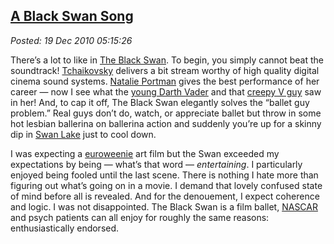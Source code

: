  
[A Black Swan Song](https://bakerjd99.wordpress.com/2010/12/19/a-black-swan-song/)
---------------------------------------------------------------------------------

*Posted: 19 Dec 2010 05:15:26*

There’s a lot to like in [The Black
Swan](https://www.foxsearchlight.com/blackswan/). To begin, you simply
cannot beat the soundtrack!
[Tchaikovsky](https://www.classical.net/music/comp.lst/tchaikovsky.php)
delivers a bit stream worthy of high quality digital cinema sound
systems. [Natalie Portman](https://www.natalieportman.com/) gives the
best performance of her career — now I see what the [young Darth
Vader](https://www.starwars.com/databank/character/anakinskywalker/) and
that [creepy V guy](https://www.rottentomatoes.com/m/v\_for\_vendetta/)
saw in her! And, to cap it off, The Black Swan elegantly solves the
“ballet guy problem.” Real guys don’t do, watch, or appreciate ballet
but throw in some hot lesbian ballerina on ballerina action and suddenly
you’re up for a skinny dip in [Swan
Lake](https://www.youtube.com/watch?v=3bYTomI-Uiw) just to cool down.

I was expecting a
[euroweenie](https://www.urbandictionary.com/define.php?term=euroweenie)
art film but the Swan exceeded my expectations by being — what’s that
word — *entertaining*. I particularly enjoyed being fooled until the last
scene. There is nothing I hate more than figuring out what’s going on in
a movie. I demand that lovely confused state of mind before all is
revealed. And for the denouement, I expect coherence and logic. I was
not disappointed. The Black Swan is a film ballet,
[NASCAR](https://auto-racing.speedtv.com/article/alms-black-swan-confirms-porsche-gt-entry/)
and psych patients can all enjoy for roughly the same reasons:
enthusiastically endorsed.
